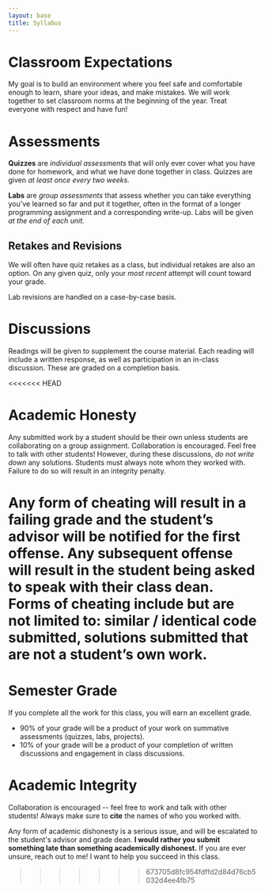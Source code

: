 ```yaml
---
layout: base
title: Syllabus
---
```

# Classroom Expectations
My goal is to build an environment where you feel safe and comfortable enough to learn, share your ideas, and make mistakes. We will work together to set classroom norms at the beginning of the year. Treat everyone with respect and have fun!

# Assessments
**Quizzes** are *individual assessments* that will only ever cover what you have done for homework, and what we have done together in class. Quizzes are given *at least once every two weeks.*

**Labs** are *group assessments* that assess whether you can take everything you've learned so far and put it together, often in the format of a longer programming assignment and a corresponding write-up. Labs will be given *at the end of each unit.*

## Retakes and Revisions
We will often have quiz retakes as a class, but individual retakes are also an option. On any given quiz, only your *most recent* attempt will count toward your grade.

Lab revisions are handled on a case-by-case basis.

# Discussions
Readings will be given to supplement the course material. Each reading will include a written response, as well as participation in an in-class discussion. These are graded on a completion basis.

<<<<<<< HEAD
# Academic Honesty
Any submitted work by a student should be their own unless students are collaborating on a group assignment. Collaboration is encouraged. Feel free to talk with other students! However, during these discussions, _do not write down_ any solutions. Students must always note whom they worked with. Failure to do so will result in an integrity penalty.

Any form of cheating will result in a **failing grade** and the student’s advisor will be notified for the first offense. Any subsequent offense will result in the student being asked to speak with their class dean. Forms of cheating include but are not limited to: similar / identical code submitted, solutions submitted that are not a student’s own work.
=======
# Semester Grade
If you complete all the work for this class, you will earn an excellent grade.

  - 90% of your grade will be a product of your work on summative assessments (quizzes, labs, projects).
  - 10% of your grade will be a product of your completion of written discussions and engagement in class discussions.

# Academic Integrity
Collaboration is encouraged -- feel free to work and talk with other students! Always make sure to **cite** the names of who you worked with.

Any form of academic dishonesty is a serious issue, and will be escalated to the student's advisor and grade dean. **I would rather you submit something late than something academically dishonest.** If you are ever unsure, reach out to me! I want to help you succeed in this class.
>>>>>>> 673705d8fc954fdffd2d84d76cb5032d4ee4fb75

